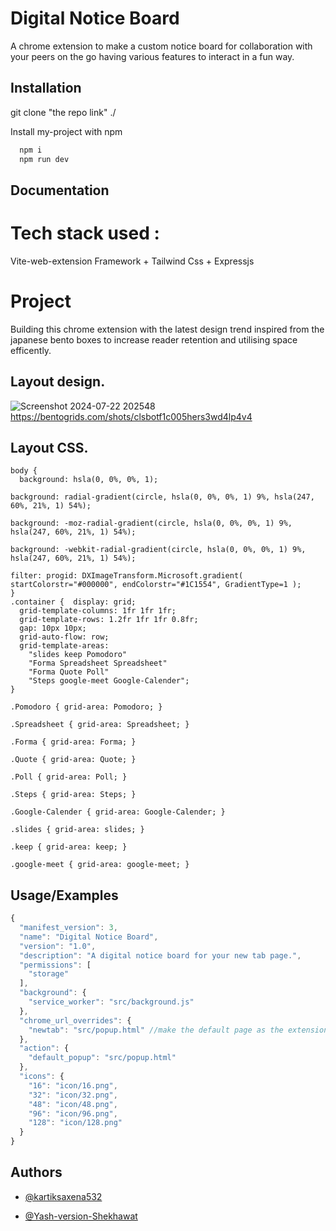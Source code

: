 
# Digital Notice Board
 A chrome extension to make a custom notice board for collaboration with your peers on the go having various features to interact in a fun way.

## Installation

git clone "the repo link" ./ 

Install my-project with npm

```bash
  npm i
  npm run dev
```
    
## Documentation

# Tech stack used : 

Vite-web-extension Framework + Tailwind Css + Expressjs

# Project

Building this chrome extension with the latest design trend inspired from the japanese bento boxes to increase reader retention and utilising space efficently.







## Layout design.
![Screenshot 2024-07-22 202548](https://github.com/user-attachments/assets/2a9cadc5-73b7-4b65-bcf8-cd8866126965)
https://bentogrids.com/shots/clsbotf1c005hers3wd4lp4v4
## Layout CSS.
```
body {
  background: hsla(0, 0%, 0%, 1);

background: radial-gradient(circle, hsla(0, 0%, 0%, 1) 9%, hsla(247, 60%, 21%, 1) 54%);

background: -moz-radial-gradient(circle, hsla(0, 0%, 0%, 1) 9%, hsla(247, 60%, 21%, 1) 54%);

background: -webkit-radial-gradient(circle, hsla(0, 0%, 0%, 1) 9%, hsla(247, 60%, 21%, 1) 54%);

filter: progid: DXImageTransform.Microsoft.gradient( startColorstr="#000000", endColorstr="#1C1554", GradientType=1 );
}
.container {  display: grid;
  grid-template-columns: 1fr 1fr 1fr;
  grid-template-rows: 1.2fr 1fr 1fr 0.8fr;
  gap: 10px 10px;
  grid-auto-flow: row;
  grid-template-areas:
    "slides keep Pomodoro"
    "Forma Spreadsheet Spreadsheet"
    "Forma Quote Poll"
    "Steps google-meet Google-Calender";
}

.Pomodoro { grid-area: Pomodoro; }

.Spreadsheet { grid-area: Spreadsheet; }

.Forma { grid-area: Forma; }

.Quote { grid-area: Quote; }

.Poll { grid-area: Poll; }

.Steps { grid-area: Steps; }

.Google-Calender { grid-area: Google-Calender; }

.slides { grid-area: slides; }

.keep { grid-area: keep; }

.google-meet { grid-area: google-meet; }

```

## Usage/Examples

```javascript
{
  "manifest_version": 3,
  "name": "Digital Notice Board",
  "version": "1.0",
  "description": "A digital notice board for your new tab page.",
  "permissions": [
    "storage"
  ],
  "background": {
    "service_worker": "src/background.js"
  },
  "chrome_url_overrides": {
    "newtab": "src/popup.html" //make the default page as the extension
  },
  "action": {
    "default_popup": "src/popup.html"
  },
  "icons": {
    "16": "icon/16.png",
    "32": "icon/32.png",
    "48": "icon/48.png",
    "96": "icon/96.png",
    "128": "icon/128.png"
  }
}

```


## Authors

- [@kartiksaxena532](https://www.github.com/kartiksaxena532)

- [@Yash-version-Shekhawat](https://www.github.com/Yash-version-Shekhawat)

